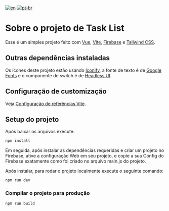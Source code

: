 [![en](https://img.shields.io/badge/lang-en-red.svg)](https://github.com/MatheusTKoch/task-project/blob/main/README.md)
[![pt-br](https://img.shields.io/badge/lang-pt--br-green.svg)](https://github.com/MatheusTKoch/task-project/blob/main/README.pt-br.md)

# Sobre o projeto de Task List

Esse é um simples projeto feito com [Vue](https://vuejs.org), [Vite](https://vitejs.dev), [Firebase](https://firebase.google.com) e [Tailwind CSS](https://tailwindcss.com).

## Outras dependências instaladas

Os ícones deste projeto estão usando [Iconify](https://iconify.design), a fonte de texto é de [Google Fonts](https://fonts.google.com) e o componente de switch é de [Headless UI](https://headlessui.com).

## Configuração de customização 

Veja [Configuração de referências Vite](https://vitejs.dev/config/).

## Setup do projeto

Após baixar os arquivos execute:

```sh
npm install
```
Em seguida, após instalar as dependências requeridas e criar um projeto no Firebase, ative a configuração Web em seu projeto, e copie a sua Config do Firebase exatamente como foi criado no arquivo main.js do projeto.

Após instalar, para rodar o projeto localmente execute o seguinte comando:

```sh
npm run dev
```

### Compilar o projeto para produção

```sh
npm run build
```
